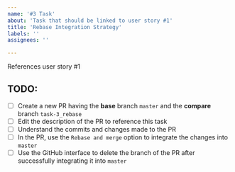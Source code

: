 ```yaml
---
name: '#3 Task'
about: 'Task that should be linked to user story #1'
title: 'Rebase Integration Strategy'
labels: ''
assignees: ''

---
```


References user story #1

## TODO:
- [ ] Create a new PR having the **base** branch `master` and the **compare** branch `task-3_rebase`
- [ ] Edit the description of the PR to reference this task
- [ ] Understand the commits and changes made to the PR
- [ ] In the PR, use the `Rebase and merge` option to integrate the changes into `master`
- [ ] Use the GitHub interface to delete the branch of the PR after successfully integrating it into `master`
